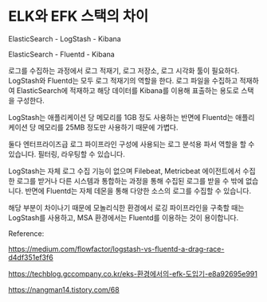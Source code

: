 # ELK와 EFK 스택의 차이

ElasticSearch - LogStash - Kibana

ElasticSearch - Fluentd - Kibana

로그를 수집하는 과정에서 로그 적재기, 로그 저장소, 로그 시각화 툴이 필요하다. LogStash와 Fluentd는 모두 로그 적재기의 역할을 한다. 로그 파일을 수집하고 적재하여 ElasticSearch에 적재하고 해당 데이터를 Kibana를 이용해 표출하는 용도로 스택을 구성한다.

LogStash는 애플리케이션 당 메모리를 1GB 정도 사용하는 반면에 Fluentd는 애플리케이션 당 메모리를 25MB 정도만 사용하기 때문에 가볍다.

둘다 엔터프라이즈급 로그 파이프라인 구성에 사용되는 로그 분석용 파서 역할을 할 수 있습니다. 필터링, 라우팅할 수 있습니다.

LogStash는 자체 로그 수집 기능이 없으며 Filebeat, Metricbeat 에이전트에서 수집한 로그를 받거나 다른 시스템과 통합하는 과정을 통해 수집된 로그를 받을 수 밖에 없습니다. 반면에 Fluentd는 자체 데몬을 통해 다양한 소스의 로그를 수집할 수 있습니다.

해당 부분이 차이나기 때문에 모놀리식한 환경에서 로깅 파이프라인을 구축할 때는 LogStash를 사용하고, MSA 환경에서는 Fluentd를 이용하는 것이 용이합니다.

Reference:

https://medium.com/flowfactor/logstash-vs-fluentd-a-drag-race-d4df351ef3f6

https://techblog.gccompany.co.kr/eks-환경에서의-efk-도입기-e8a92695e991

https://nangman14.tistory.com/68